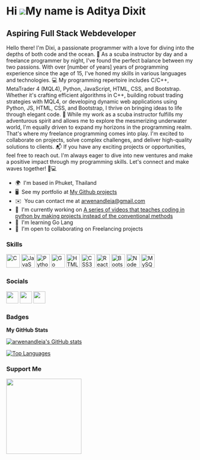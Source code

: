 Hi ![](https://user-images.githubusercontent.com/18350557/176309783-0785949b-9127-417c-8b55-ab5a4333674e.gif)My name is Aditya Dixit
====================================================================================================================================

Aspiring Full Stack Webdeveloper
--------------------------------

Hello there! I'm Dixi, a passionate programmer with a love for diving into the depths of both code and the ocean. 🌊 As a scuba instructor by day and a freelance programmer by night, I've found the perfect balance between my two passions. With over \[number of years\] years of programming experience since the age of 15, I've honed my skills in various languages and technologies. 💻 My programming repertoire includes C/C++, MetaTrader 4 (MQL4), Python, JavaScript, HTML, CSS, and Bootstrap. Whether it's crafting efficient algorithms in C++, building robust trading strategies with MQL4, or developing dynamic web applications using Python, JS, HTML, CSS, and Bootstrap, I thrive on bringing ideas to life through elegant code. 🌟 While my work as a scuba instructor fulfills my adventurous spirit and allows me to explore the mesmerizing underwater world, I'm equally driven to expand my horizons in the programming realm. That's where my freelance programming comes into play. I'm excited to collaborate on projects, solve complex challenges, and deliver high-quality solutions to clients. 📬 If you have any exciting projects or opportunities, feel free to reach out. I'm always eager to dive into new ventures and make a positive impact through my programming skills. Let's connect and make waves together! 🌊💻

* 🌍  I'm based in Phuket, Thailand
* 🖥️  See my portfolio at [My Github projects](http://github.com/arwenandleia)
* ✉️  You can contact me at [arwenandleia@gmail.com](mailto:arwenandleia@gmail.com)
* 🚀  I'm currently working on [A series of videos that teaches coding in python by making projects instead of the conventional methods](http://www.youtube.com/@PythonWithProjects)
* 🧠  I'm learning Go Lang
* 🤝  I'm open to collaborating on Freelancing projects

### Skills


<p align="left">
<a href="https://docs.microsoft.com/en-us/cpp/?view=msvc-170" target="_blank" rel="noreferrer"><img src="https://raw.githubusercontent.com/danielcranney/readme-generator/main/public/icons/skills/c-colored.svg" width="36" height="36" alt="C" /></a>
<a href="https://developer.mozilla.org/en-US/docs/Web/JavaScript" target="_blank" rel="noreferrer"><img src="https://raw.githubusercontent.com/danielcranney/readme-generator/main/public/icons/skills/javascript-colored.svg" width="36" height="36" alt="JavaScript" /></a>
<a href="https://www.python.org/" target="_blank" rel="noreferrer"><img src="https://raw.githubusercontent.com/danielcranney/readme-generator/main/public/icons/skills/python-colored.svg" width="36" height="36" alt="Python" /></a>
<a href="https://go.dev/doc/" target="_blank" rel="noreferrer"><img src="https://raw.githubusercontent.com/danielcranney/readme-generator/main/public/icons/skills/go-colored.svg" width="36" height="36" alt="Go" /></a>
<a href="https://developer.mozilla.org/en-US/docs/Glossary/HTML5" target="_blank" rel="noreferrer"><img src="https://raw.githubusercontent.com/danielcranney/readme-generator/main/public/icons/skills/html5-colored.svg" width="36" height="36" alt="HTML5" /></a>
<a href="https://www.w3.org/TR/CSS/#css" target="_blank" rel="noreferrer"><img src="https://raw.githubusercontent.com/danielcranney/readme-generator/main/public/icons/skills/css3-colored.svg" width="36" height="36" alt="CSS3" /></a>
<a href="https://reactjs.org/" target="_blank" rel="noreferrer"><img src="https://raw.githubusercontent.com/danielcranney/readme-generator/main/public/icons/skills/react-colored.svg" width="36" height="36" alt="React" /></a>
<a href="https://getbootstrap.com/" target="_blank" rel="noreferrer"><img src="https://raw.githubusercontent.com/danielcranney/readme-generator/main/public/icons/skills/bootstrap-colored.svg" width="36" height="36" alt="Bootstrap" /></a>
<a href="https://nodejs.org/en/" target="_blank" rel="noreferrer"><img src="https://raw.githubusercontent.com/danielcranney/readme-generator/main/public/icons/skills/nodejs-colored.svg" width="36" height="36" alt="NodeJS" /></a>
<a href="https://www.mysql.com/" target="_blank" rel="noreferrer"><img src="https://raw.githubusercontent.com/danielcranney/readme-generator/main/public/icons/skills/mysql-colored.svg" width="36" height="36" alt="MySQL" /></a>
</p>


### Socials

<p align="left"> <a href="https://discord.com/users/arwenandleia#9361" target="_blank" rel="noreferrer"><img src="https://raw.githubusercontent.com/danielcranney/readme-generator/main/public/icons/socials/discord.svg" width="32" height="32" /></a> <a href="https://www.github.com/arwenandleia" target="_blank" rel="noreferrer"><img src="https://raw.githubusercontent.com/danielcranney/readme-generator/main/public/icons/socials/github.svg" width="32" height="32" /></a> <a href="https://www.youtube.com/@PythonWithProjects" target="_blank" rel="noreferrer"><img src="https://raw.githubusercontent.com/danielcranney/readme-generator/main/public/icons/socials/youtube.svg" width="32" height="32" /></a></p>

### Badges

<b>My GitHub Stats</b>

<a href="http://www.github.com/arwenandleia"><img src="https://github-readme-stats.vercel.app/api?username=arwenandleia&show_icons=true&hide=&count_private=true&title_color=0891b2&text_color=ffffff&icon_color=0891b2&bg_color=1c1917&hide_border=true&show_icons=true" alt="arwenandleia's GitHub stats" /></a>

<a href="https://github.com/arwenandleia" align="left"><img src="https://github-readme-stats.vercel.app/api/top-langs/?username=arwenandleia&langs_count=10&title_color=0891b2&text_color=ffffff&icon_color=0891b2&bg_color=1c1917&hide_border=true&locale=en&custom_title=Top%20%Languages" alt="Top Languages" /></a>

### Support Me

<a href="https://www.buymeacoffee.com/arwenandlea"><img src="https://cdn.buymeacoffee.com/buttons/v2/default-yellow.png" width="200" /></a>
